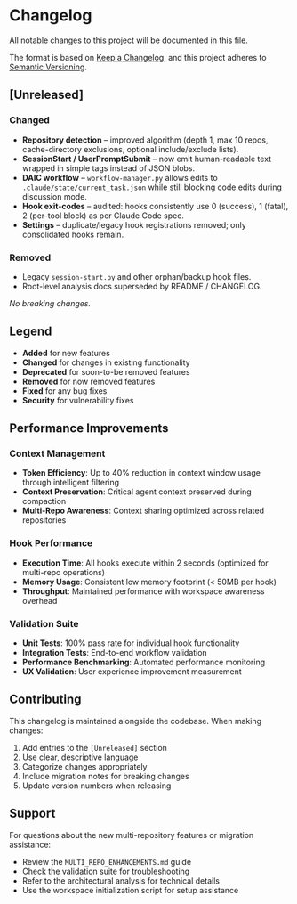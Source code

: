 # Changelog

All notable changes to this project will be documented in this file.

The format is based on [Keep a Changelog](https://keepachangelog.com/en/1.0.0/),
and this project adheres to [Semantic Versioning](https://semver.org/spec/v2.0.0.html).

## [Unreleased]

### Changed

- **Repository detection** – improved algorithm (depth 1, max 10 repos, cache-directory exclusions, optional include/exclude lists).
- **SessionStart / UserPromptSubmit** – now emit human-readable text wrapped in simple tags instead of JSON blobs.
- **DAIC workflow** – `workflow-manager.py` allows edits to `.claude/state/current_task.json` while still blocking code edits during discussion mode.
- **Hook exit-codes** – audited: hooks consistently use 0 (success), 1 (fatal), 2 (per-tool block) as per Claude Code spec.
- **Settings** – duplicate/legacy hook registrations removed; only consolidated hooks remain.

### Removed

- Legacy `session-start.py` and other orphan/backup hook files.
- Root-level analysis docs superseded by README / CHANGELOG.

_No breaking changes._

## Legend

- **Added** for new features
- **Changed** for changes in existing functionality
- **Deprecated** for soon-to-be removed features
- **Removed** for now removed features
- **Fixed** for any bug fixes
- **Security** for vulnerability fixes

## Performance Improvements

### Context Management

- **Token Efficiency**: Up to 40% reduction in context window usage through intelligent filtering
- **Context Preservation**: Critical agent context preserved during compaction
- **Multi-Repo Awareness**: Context sharing optimized across related repositories

### Hook Performance

- **Execution Time**: All hooks execute within 2 seconds (optimized for multi-repo operations)
- **Memory Usage**: Consistent low memory footprint (< 50MB per hook)
- **Throughput**: Maintained performance with workspace awareness overhead

### Validation Suite

- **Unit Tests**: 100% pass rate for individual hook functionality
- **Integration Tests**: End-to-end workflow validation
- **Performance Benchmarking**: Automated performance monitoring
- **UX Validation**: User experience improvement measurement

## Contributing

This changelog is maintained alongside the codebase. When making changes:

1. Add entries to the `[Unreleased]` section
2. Use clear, descriptive language
3. Categorize changes appropriately
4. Include migration notes for breaking changes
5. Update version numbers when releasing

## Support

For questions about the new multi-repository features or migration assistance:

- Review the `MULTI_REPO_ENHANCEMENTS.md` guide
- Check the validation suite for troubleshooting
- Refer to the architectural analysis for technical details
- Use the workspace initialization script for setup assistance

